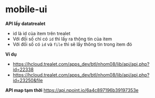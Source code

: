 # mobile-ui

**API lấy datatrealet**
- id là id của item trên trealet
- Với đối số chỉ có `id` thì lấy ra thông tin của item
- Với đối số có `id` và `file` thì sẽ lấy thông tin trong item đó

**Ví dụ**
- https://hcloud.trealet.com/apps_dev/btl/nhom08/lib/api/api.php?id=22338
- https://hcloud.trealet.com/apps_dev/btl/nhom08/lib/api/api.php?id=23250&file


**API map tạm thời**
https://api.npoint.io/6a4c897196b39197353e


